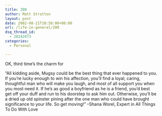 ```yaml
---
title: 200
author: Matt Stratton
layout: post
date: 2002-08-21T10:58:00+00:00
url: /life-in-general/200
dsq_thread_id:
  - 28242673
categories:
  - Personal

---
```

OK, third time&#8217;s the charm for

&#8220;All kidding aside, Mugsy could be the best thing that ever happened to you. If you&#8217;re lucky enough to win his affection, you&#8217;ll find a loyal, caring, thoughtful man who will make you laugh, and most of all support you when you most need it. If he&#8217;s as good a boyfriend as he is a friend, you&#8217;d best get off your duff and run to his doorstep to ask him out. Otherwise, you&#8217;ll be a dried up old spinster pining after the one man who could have brought significance to your life. So get moving!&#8221; &#8211;Shana Worel, Expert in All Things To Do With Love